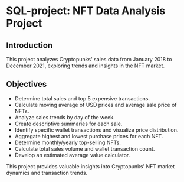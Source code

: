 



# SQL-project: NFT Data Analysis Project

## Introduction
This project analyzes Cryptopunks' sales data from January 2018 to December 2021, exploring trends and insights in the NFT market.

## Objectives
- Determine total sales and top 5 expensive transactions.
- Calculate moving average of USD prices and average sale price of NFTs.
- Analyze sales trends by day of the week.
- Create descriptive summaries for each sale.
- Identify specific wallet transactions and visualize price distribution.
- Aggregate highest and lowest purchase prices for each NFT.
- Determine monthly/yearly top-selling NFTs.
- Calculate total sales volume and wallet transaction count.
- Develop an estimated average value calculator.

This project provides valuable insights into Cryptopunks' NFT market dynamics and transaction trends.
